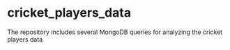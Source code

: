 # cricket_players_data
The repository includes several MongoDB queries for analyzing the cricket players data 
